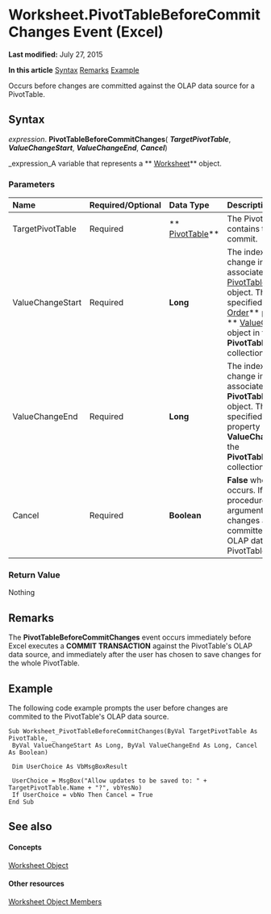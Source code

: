 
# Worksheet.PivotTableBeforeCommitChanges Event (Excel)

 **Last modified:** July 27, 2015

 **In this article**
 [Syntax](#sectionSection0)
 [Remarks](#sectionSection1)
 [Example](#sectionSection2)


Occurs before changes are committed against the OLAP data source for a PivotTable.


## Syntax
<a name="sectionSection0"> </a>

 _expression_. **PivotTableBeforeCommitChanges**( **_TargetPivotTable_**,  **_ValueChangeStart_**,  **_ValueChangeEnd_**,  **_Cancel_**)

 _expression_A variable that represents a  ** [Worksheet](182b705e-854a-81cc-a4b0-59b942de55ae.md)** object.


### Parameters



|**Name**|**Required/Optional**|**Data Type**|**Description**|
|:-----|:-----|:-----|:-----|
|TargetPivotTable|Required| ** [PivotTable](a9c1d4a0-78a9-f9a6-6daf-91cb63e45842.md)**|The PivotTable that contains the changes to commit.|
|ValueChangeStart|Required| **Long**|The index to the first change in the associated  ** [PivotTableChangeList](83bc0395-b97e-d57f-cfe4-e226a5cea36c.md)** object. The index is specified by the ** [Order](f64f8739-212b-6aca-3ddc-09c68c44978c.md)** property of the ** [ValueChange](27335d52-7003-2268-b5d0-c2cd21588579.md)** object in the **PivotTableChangeList** collection.|
|ValueChangeEnd|Required| **Long**|The index to the last change in the associated  **PivotTableChangeList** object. The index is specified by the **Order** property of the **ValueChange** object in the **PivotTableChangeList** collection.|
|Cancel|Required| **Boolean**| **False** when the event occurs. If the event procedure sets this argument to **True**, the changes are not committed against the OLAP data source of the PivotTable.|

### Return Value

Nothing


## Remarks
<a name="sectionSection1"> </a>

The  **PivotTableBeforeCommitChanges** event occurs immediately before Excel executes a **COMMIT TRANSACTION** against the PivotTable's OLAP data source, and immediately after the user has chosen to save changes for the whole PivotTable.


## Example
<a name="sectionSection2"> </a>

The following code example prompts the user before changes are commited to the PivotTable's OLAP data source.


```
Sub Worksheet_PivotTableBeforeCommitChanges(ByVal TargetPivotTable As PivotTable, _ 
 ByVal ValueChangeStart As Long, ByVal ValueChangeEnd As Long, Cancel As Boolean) 
 
 Dim UserChoice As VbMsgBoxResult 
 
 UserChoice = MsgBox("Allow updates to be saved to: " + TargetPivotTable.Name + "?", vbYesNo) 
 If UserChoice = vbNo Then Cancel = True 
End Sub
```


## See also
<a name="sectionSection2"> </a>


#### Concepts


 [Worksheet Object](182b705e-854a-81cc-a4b0-59b942de55ae.md)
#### Other resources


 [Worksheet Object Members](f8c1afea-1a1c-f5e4-37e3-52c434c8c157.md)

